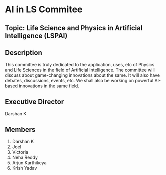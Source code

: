 # AI in LS Commitee

## Topic: Life Science and Physics in Artificial Intelligence (LSPAI)

## Description
This committee is truly dedicated to the application, uses, etc of Physics and Life Sciences in the field of Artificial Intelligence. The committee will discuss about game-changing innovations about the same. It will also have debates, discussions, events, etc. We shall also be working on powerful AI-based innovations in the same field.

## Executive Director
Darshan K

## Members
1. Darshan K 
2. Joel
3. Victoria
4. Neha Reddy
5. Arjun Karthikeya
6. Krish Yadav
